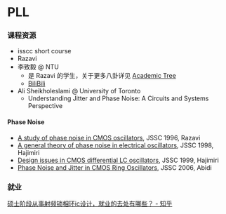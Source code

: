 # PLL

### 课程资源

- isscc short course
- Razavi
- 李致毅 @ NTU
  - 是 Razavi 的学生，关于更多八卦详见 [Academic Tree](https://github.com/RarityBrown/blog/blob/main/blog/hall_of_fame.md#razavi)
  - [BiliBili](https://space.bilibili.com/1629031600)
- Ali Sheikholeslami @ University of Toronto
  - Understanding Jitter and Phase Noise: A Circuits and Systems Perspective



#### Phase Noise

- [A study of phase noise in CMOS oscillators](https://ieeexplore.ieee.org/document/494195), JSSC 1996, Razavi
- [A general theory of phase noise in electrical oscillators](https://ieeexplore.ieee.org/document/658619), JSSC 1998, Hajimiri
- [Design issues in CMOS differential LC oscillators](https://ieeexplore.ieee.org/document/760384), JSSC 1999, Hajimiri
- [Phase Noise and Jitter in CMOS Ring Oscillators](https://ieeexplore.ieee.org/document/1661757), JSSC 2006, Abidi

### 就业

[硕士阶段从事射频锁相环ic设计，就业的去处有哪些？ - 知乎](https://www.zhihu.com/question/457135207)
